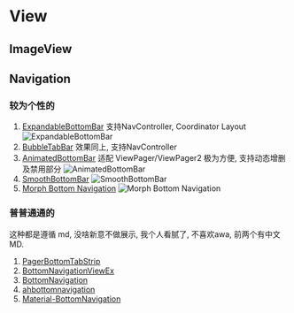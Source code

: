 # View

## ImageView

## Navigation

### 较为个性的

1. [ExpandableBottomBar](https://github.com/st235/ExpandableBottomBar) 支持NavController, Coordinator Layout
    ![ExpandableBottomBar](https://cdn.jsdelivr.net/gh/zsqw123/cdn@master/picCDN/20210222233658.gif)
2. [BubbleTabBar](https://github.com/akshay2211/BubbleTabBar)  效果同上, 支持NavController
3. [AnimatedBottomBar](https://github.com/Droppers/AnimatedBottomBar)  适配 ViewPager/ViewPager2 极为方便, 支持动态增删及禁用部分
    ![AnimatedBottomBar](https://cdn.jsdelivr.net/gh/zsqw123/cdn@master/picCDN/20210222235248.gif)
4. [SmoothBottomBar](https://github.com/ibrahimsn98/SmoothBottomBar)
   ![SmoothBottomBar](https://cdn.jsdelivr.net/gh/zsqw123/cdn@master/picCDN/20210222235738.gif)
5. [Morph Bottom Navigation](https://github.com/tommybuonomo/morph-bottom-navigation)
    ![Morph Bottom Navigation](https://cdn.jsdelivr.net/gh/zsqw123/cdn@master/picCDN/20210222235005.gif)

### 普普通通的

这种都是遵循 md, 没啥新意不做展示, 我个人看腻了, 不喜欢awa, 前两个有中文 MD.

1. [PagerBottomTabStrip](https://github.com/tyzlmjj/PagerBottomTabStrip)
2. [BottomNavigationViewEx](https://github.com/ittianyu/BottomNavigationViewEx)
3. [BottomNavigation](https://github.com/Ashok-Varma/BottomNavigation)
4. [ahbottomnavigation](https://github.com/aurelhubert/ahbottomnavigation)
5. [Material-BottomNavigation](https://github.com/sephiroth74/Material-BottomNavigation)
